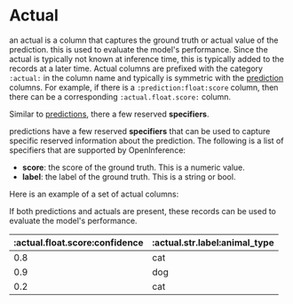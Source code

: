 # Actual

an actual is a column that captures the ground truth or actual value of the prediction. this is used to evaluate the model's performance. Since the actual is typically not known at inference time, this is typically added to the records at a later time. Actual columns are prefixed with the category `:actual:` in the column name and typically is symmetric with the [prediction](prediction.md) columns. For example, if there is a `:prediction:float:score` column, then there can be a corresponding `:actual.float.score:` column.

Similar to [predictions](./prediction.md), there a few reserved **specifiers**.

predictions have a few reserved **specifiers** that can be used to capture specific reserved information about the prediction. The following is a list of specifiers that are supported by OpenInference:

-   **score**: the score of the ground truth. This is a numeric value.
-   **label**: the label of the ground truth. This is a string or bool.

Here is an example of a set of actual columns:

<table>
 <thead>
    <tr>
     <th>:actual.float.score:confidence</th>
     <th>:actual.str.label:animal_type</th>
    </tr>
 </thead>
 <tbody>
 <tr>
    <td>0.8</td>
    <td>cat</td>
    </tr>
    <tr>
    <td>0.9</td>
    <td>dog</td>
    </tr>
    <tr>
    <td>0.2</td>
    <td>cat</td>
 </tbody>

If both predictions and actuals are present, these records can be used to evaluate the model's performance.
